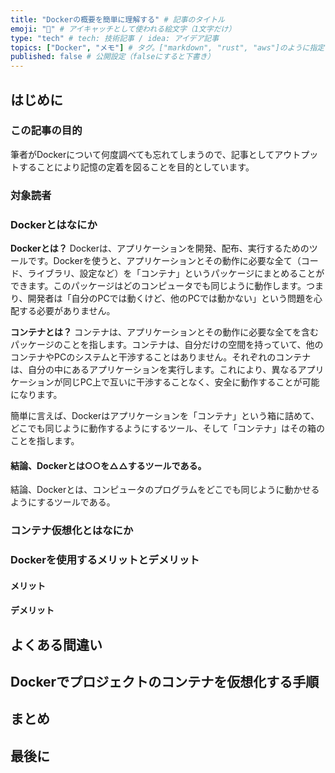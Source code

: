 ```yaml
---
title: "Dockerの概要を簡単に理解する" # 記事のタイトル
emoji: "🐋" # アイキャッチとして使われる絵文字（1文字だけ）
type: "tech" # tech: 技術記事 / idea: アイデア記事
topics: ["Docker", "メモ"] # タグ。["markdown", "rust", "aws"]のように指定する
published: false # 公開設定（falseにすると下書き）
---
```


## はじめに

### この記事の目的
筆者がDockerについて何度調べても忘れてしまうので、記事としてアウトプットすることにより記憶の定着を図ることを目的としています。

### 対象読者

### Dockerとはなにか
<!-- 公式ドキュメントより抜粋する -->


**Dockerとは？**
Dockerは、アプリケーションを開発、配布、実行するためのツールです。Dockerを使うと、アプリケーションとその動作に必要な全て（コード、ライブラリ、設定など）を「コンテナ」というパッケージにまとめることができます。このパッケージはどのコンピュータでも同じように動作します。つまり、開発者は「自分のPCでは動くけど、他のPCでは動かない」という問題を心配する必要がありません。

**コンテナとは？**
コンテナは、アプリケーションとその動作に必要な全てを含むパッケージのことを指します。コンテナは、自分だけの空間を持っていて、他のコンテナやPCのシステムと干渉することはありません。それぞれのコンテナは、自分の中にあるアプリケーションを実行します。これにより、異なるアプリケーションが同じPC上で互いに干渉することなく、安全に動作することが可能になります。

簡単に言えば、Dockerはアプリケーションを「コンテナ」という箱に詰めて、どこでも同じように動作するようにするツール、そして「コンテナ」はその箱のことを指します。

#### 結論、Dockerとは○○を△△するツールである。
結論、Dockerとは、コンピュータのプログラムをどこでも同じように動かせるようにするツールである。

### コンテナ仮想化とはなにか

### Dockerを使用するメリットとデメリット

#### メリット

#### デメリット

## よくある間違い

## Dockerでプロジェクトのコンテナを仮想化する手順

## まとめ

## 最後に
